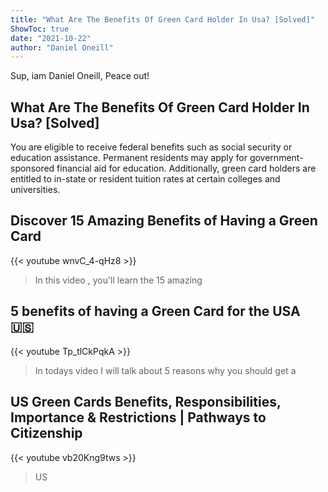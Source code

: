```yaml
---
title: "What Are The Benefits Of Green Card Holder In Usa? [Solved]"
ShowToc: true 
date: "2021-10-22"
author: "Daniel Oneill" 
---
```


Sup, iam Daniel Oneill, Peace out!
## What Are The Benefits Of Green Card Holder In Usa? [Solved]
 You are eligible to receive federal benefits such as social security or education assistance. Permanent residents may apply for government-sponsored financial aid for education. Additionally, green card holders are entitled to in-state or resident tuition rates at certain colleges and universities.

## Discover 15 Amazing Benefits of Having a Green Card
{{< youtube wnvC_4-qHz8 >}}
>In this video  , you'll learn the 15 amazing 

## 5 benefits of having a Green Card for the USA 🇺🇸
{{< youtube Tp_tlCkPqkA >}}
>In todays video I will talk about 5 reasons why you should get a 

## US Green Cards Benefits, Responsibilities, Importance & Restrictions |  Pathways to Citizenship
{{< youtube vb20Kng9tws >}}
>US 

